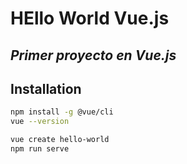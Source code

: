 # HEllo World Vue.js
## _Primer proyecto en Vue.js_

## Installation

```sh
npm install -g @vue/cli
vue --version
```
```sh
vue create hello-world
npm run serve
```
